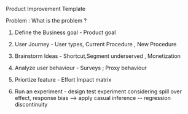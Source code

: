 Product Improvement Template

Problem : What is the problem ?

1. Define the Business goal - Product goal

2. User Journey - User types, Current Procedure , New Procedure

3. Brainstorm Ideas - Shortcut,Segment underserved , Monetization

4. Analyze user behaviour - Surveys ; Proxy behaviour

5. Priortize feature - Effort Impact matrix

6. Run an experiment - design test experiment considering spill over effect, response bias --> apply casual inference -- regression discontinuity

